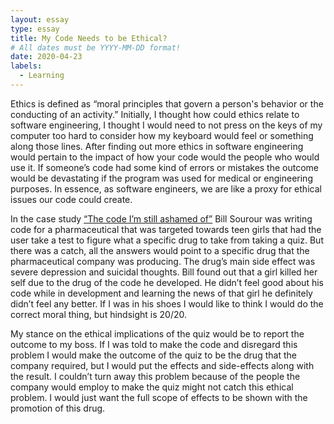 ```yaml
---
layout: essay
type: essay
title: My Code Needs to be Ethical?
# All dates must be YYYY-MM-DD format!
date: 2020-04-23
labels:
  - Learning
---
```



Ethics is defined as “moral principles that govern a person's behavior or the conducting of an activity.”  Initially, I thought how could ethics relate to software engineering, I thought I would need to not press on the keys of my computer too hard to consider how my keyboard would feel or something along those lines.  After finding out more ethics in software engineering would pertain to the impact of how your code would the people who would use it.  If someone’s code had some kind of errors or mistakes the outcome would be devastating if the program was used for medical or engineering purposes.  In essence, as software engineers, we are like a proxy for ethical issues our code could create.  

In the case study [“The code I’m still ashamed of”](https://www.freecodecamp.org/news/the-code-im-still-ashamed-of-e4c021dff55e/#.tsjl7lkxy) Bill Sourour was writing code for a pharmaceutical that was targeted towards teen girls that had the user take a test to figure what a specific drug to take from taking a quiz.  But there was a catch, all the answers would point to a specific drug that the pharmaceutical company was producing. The drug’s main side effect was severe depression and suicidal thoughts.  Bill found out that a girl killed her self due to the drug of the code he developed.  He didn’t feel good about his code while in development and learning the news of that girl he definitely didn’t feel any better.  If I was in his shoes I would like to think I would do the correct moral thing, but hindsight is 20/20.  

My stance on the ethical implications of the quiz would be to report the outcome to my boss.  If I was told to make the code and disregard this problem I would make the outcome of the quiz to be the drug that the company required, but I would put the effects and side-effects along with the result.  I couldn’t turn away this problem because of the people the company would employ to make the quiz might not catch this ethical problem.  I would just want the full scope of effects to be shown with the promotion of this drug.  
